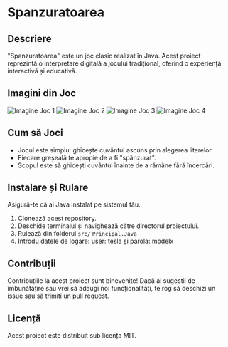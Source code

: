 # Spanzuratoarea

## Descriere
"Spanzuratoarea" este un joc clasic realizat în Java. Acest proiect reprezintă o interpretare digitală a jocului tradițional, oferind o experiență interactivă și educativă.

## Imagini din Joc

![Imagine Joc 1](https://i.imgur.com/ruhhdxj.png)
![Imagine Joc 2](https://i.imgur.com/hWgjzFp.png)
![Imagine Joc 3](https://i.imgur.com/wmazQ3h.png)
![Imagine Joc 4](https://i.imgur.com/W83rnxY.png)

## Cum să Joci
- Jocul este simplu: ghicește cuvântul ascuns prin alegerea literelor.
- Fiecare greșeală te apropie de a fi "spânzurat".
- Scopul este să ghicești cuvântul înainte de a rămâne fără încercări.

## Instalare și Rulare
Asigură-te că ai Java instalat pe sistemul tău.
1. Clonează acest repository.
2. Deschide terminalul și navighează către directorul proiectului.
3. Rulează din folderul `src/` `Principal.Java`
5. Introdu datele de logare: user: tesla și parola: modelx

## Contribuții
Contribuțiile la acest proiect sunt binevenite! Dacă ai sugestii de îmbunătățire sau vrei să adaugi noi funcționalități, te rog să deschizi un issue sau să trimiti un pull request.

## Licență
Acest proiect este distribuit sub licența MIT.
